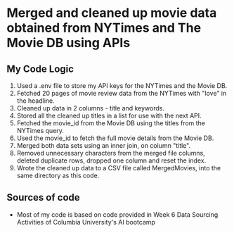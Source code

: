# Merged and cleaned up movie data obtained from NYTimes and The Movie DB using APIs

## My Code Logic
1. Used a .env file to store my API keys for the NYTimes and the Movie DB.
1. Fetched 20 pages of movie review data from the NYTimes with "love" in the headline.
1. Cleaned up data in 2 columns - title and keywords.
1. Stored all the cleaned up titles in a list for use with the next API.
1. Fetched the movie_id from the Movie DB using the titles from the NYTimes query.
1. Used the movie_id to fetch the full movie details from the Movie DB.
2. Merged both data sets using an inner join, on column "title".
1. Removed unnecessary characters from the merged file columns, deleted duplicate rows, dropped one column and reset the index.
1. Wrote the cleaned up data to a CSV file called MergedMovies, into the same directory as this code.

## Sources of code
* Most of my code is based on code provided in Week 6 Data Sourcing Activities of Columbia University's AI bootcamp